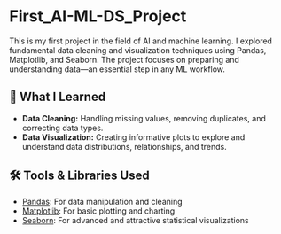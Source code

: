 # First_AI-ML-DS_Project
This is my first project in the field of AI and machine learning. I explored fundamental data cleaning and visualization techniques using Pandas, Matplotlib, and Seaborn. The project focuses on preparing and understanding data—an essential step in any ML workflow.

## 🧠 What I Learned

- **Data Cleaning:** Handling missing values, removing duplicates, and correcting data types.
- **Data Visualization:** Creating informative plots to explore and understand data distributions, relationships, and trends.

## 🛠️ Tools & Libraries Used

- [Pandas](https://pandas.pydata.org/): For data manipulation and cleaning
- [Matplotlib](https://matplotlib.org/): For basic plotting and charting
- [Seaborn](https://seaborn.pydata.org/): For advanced and attractive statistical visualizations


